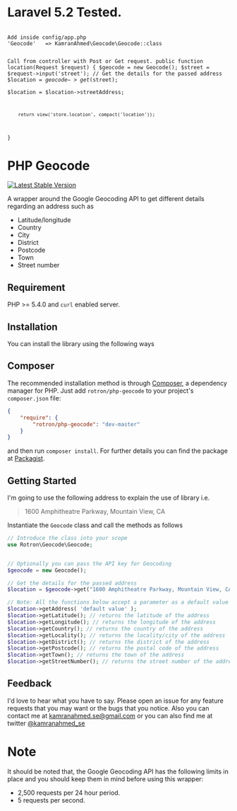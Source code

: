 # Laravel 5.2 Tested.
<code>
Add inside config/app.php
'Geocode'   => KamranAhmed\Geocode\Geocode::class

Call from controller with Post or Get request.
 public function location(Request $request)
 {
        $geocode = new Geocode();
        $street = $request->input('street');
        // Get the details for the passed address
        $location = $geocode->get($street);     
        $location = $location->streetAddress;
     
        return view('store.location', compact('location'));
} 
</code>
# PHP Geocode

[![Latest Stable Version](https://poser.pugx.org/rotron/php-geocode/v/stable.svg)](https://packagist.org/packages/rotron/php-geocode)

A wrapper around the Google Geocoding API to get different details regarding an address such as 
- Latitude/longitude
- Country
- City
- District
- Postcode
- Town
- Street number

## Requirement
PHP >= 5.4.0 and <code>curl</code> enabled server.

## Installation
You can install the library using the following ways

## Composer
The recommended installation method is through <a href="http://getcomposer.org/">Composer</a>, a dependency manager for PHP. Just add <code>rotron/php-geocode</code> to your project's <code>composer.json</code> file:

```json
{
    "require": {
        "rotron/php-geocode": "dev-master"
    }
}
```
and then run <code>composer install</code>. For further details you can find the package at <a href="https://packagist.org/packages/rotron/php-geocode">Packagist</a>.


## Getting Started
I'm going to use the following address to explain the use of library i.e.

>1600 Amphitheatre Parkway, Mountain View, CA

Instantiate the `Geocode` class and call the methods as follows
```php
// Introduce the class into your scope
use Rotron\Geocode\Geocode;


// Optionally you can pass the API key for Geocoding
$geocode = new Geocode();

// Get the details for the passed address
$location = $geocode->get("1600 Amphitheatre Parkway, Mountain View, CA");

// Note: All the functions below accept a parameter as a default value that will be return if the reuqired value isn't found
$location->getAddress( 'default value' ); 
$location->getLatitude(); // returns the latitude of the address
$location->getLongitude(); // returns the longitude of the address
$location->getCountry(); // returns the country of the address
$location->getLocality(); // returns the locality/city of the address
$location->getDistrict(); // returns the district of the address
$location->getPostcode(); // returns the postal code of the address
$location->getTown(); // returns the town of the address
$location->getStreetNumber(); // returns the street number of the address
```

## Feedback
I'd love to hear what you have to say. Please open an issue for any feature requests that you may want or the bugs that you notice. Also you can contact me at <a href="mailto:kamranahmed.se@gmail.com">kamranahmed.se@gmail.com</a> or you can also find me at twitter <a href="http://twitter.com/kamranahmed_se">@kamranahmed_se</a>


# Note
It should be noted that, the Google Geocoding API has the following limits in place and you should keep them in mind before using this wrapper:
- 2,500 requests per 24 hour period.
- 5 requests per second.

